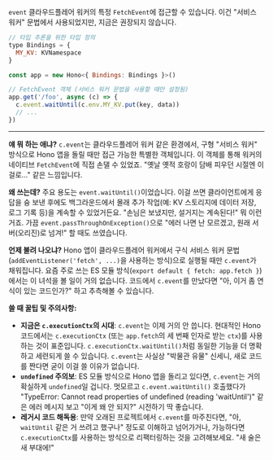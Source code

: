 `event`
클라우드플레어 워커의 특정 `FetchEvent`에 접근할 수 있습니다. 이건 "서비스 워커" 문법에서 사용되었지만, 지금은 권장되지 않습니다.

```javascript
// 타입 추론을 위한 타입 정의
type Bindings = {
  MY_KV: KVNamespace
}

const app = new Hono<{ Bindings: Bindings }>()

// FetchEvent 객체 (서비스 워커 문법을 사용할 때만 설정됨)
app.get('/foo', async (c) => {
  c.event.waitUntil(c.env.MY_KV.put(key, data))
  // ...
})
```

---

**얘 뭐 하는 애냐?**
`c.event`는 클라우드플레어 워커 같은 환경에서, 구형 "서비스 워커" 방식으로 Hono 앱을 돌릴 때만 접근 가능한 특별한 객체입니다. 이 객체를 통해 워커의 네이티브 `FetchEvent`에 직접 손댈 수 있었죠. "옛날 옛적 호랑이 담배 피우던 시절엔 이걸로..." 같은 느낌입니다.

**왜 쓰는데?**
주요 용도는 `event.waitUntil()`이었습니다. 이걸 쓰면 클라이언트에게 응답을 슝 보낸 후에도 백그라운드에서 몰래 추가 작업(예: KV 스토리지에 데이터 저장, 로그 기록 등)을 계속할 수 있었거든요. "손님은 보냈지만, 설거지는 계속된다!" 뭐 이런 거죠. 가끔 `event.passThroughOnException()`으로 "에러 나면 난 모르겠고, 원래 서버(오리진)로 넘겨!" 할 때도 쓰였습니다.

**언제 불려 나오냐?**
Hono 앱이 클라우드플레어 워커에서 구식 서비스 워커 문법(`addEventListener('fetch', ...)`을 사용하는 방식)으로 실행될 때만 `c.event`가 채워집니다. 요즘 주로 쓰는 ES 모듈 방식(`export default { fetch: app.fetch }`)에서는 이 녀석을 볼 일이 거의 없습니다. 코드에서 `c.event`를 만났다면 "아, 이거 좀 연식이 있는 코드인가?" 하고 추측해볼 수 있습니다.

**쓸 때 꿀팁 및 주의사항:**
*   **지금은 `c.executionCtx`의 시대**: `c.event`는 이제 거의 안 씁니다. 현대적인 Hono 코드에서는 `c.executionCtx` (또는 `app.fetch`의 세 번째 인자로 받는 `ctx`)를 사용하는 것이 표준입니다. `c.executionCtx.waitUntil()`처럼 동일한 기능을 더 명확하고 세련되게 쓸 수 있습니다. `c.event`는 사실상 "박물관 유물" 신세니, 새로 코드를 짠다면 굳이 이걸 쓸 이유가 없습니다.
*   **`undefined` 주의보**: ES 모듈 방식으로 Hono 앱을 돌리고 있다면, `c.event`는 거의 확실하게 `undefined`일 겁니다. 멋모르고 `c.event.waitUntil()` 호출했다가 "TypeError: Cannot read properties of undefined (reading 'waitUntil')" 같은 에러 메시지 보고 "이게 왜 안 되지?" 시전하기 딱 좋습니다.
*   **레거시 코드 해독용**: 만약 오래된 프로젝트에서 `c.event`를 마주친다면, "아, `waitUntil` 같은 거 쓰려고 했구나" 정도로 이해하고 넘어가거나, 가능하다면 `c.executionCtx`를 사용하는 방식으로 리팩터링하는 것을 고려해보세요. "새 술은 새 부대에!"